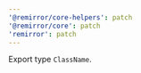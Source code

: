 ```yaml
---
'@remirror/core-helpers': patch
'@remirror/core': patch
'remirror': patch
---
```


Export type `ClassName`.
